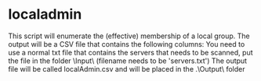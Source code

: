 # localadmin
This script will enumerate the (effective) membership of a local group. The output will be a CSV file that contains the following columns:  You need to use a normal txt file that contains the servers that needs to be scanned, put the file in the folder \Input\ (filename needs to be 'servers.txt') The output file will be called localAdmin.csv and will be placed in the .\Output\ folder
